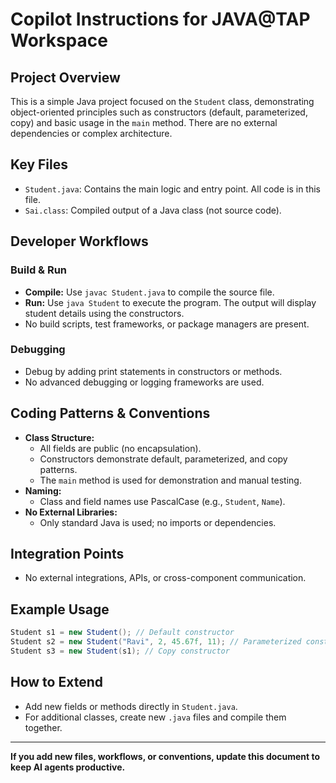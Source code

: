 # Copilot Instructions for JAVA@TAP Workspace

## Project Overview
This is a simple Java project focused on the `Student` class, demonstrating object-oriented principles such as constructors (default, parameterized, copy) and basic usage in the `main` method. There are no external dependencies or complex architecture.

## Key Files
- `Student.java`: Contains the main logic and entry point. All code is in this file.
- `Sai.class`: Compiled output of a Java class (not source code).

## Developer Workflows
### Build & Run
- **Compile:** Use `javac Student.java` to compile the source file.
- **Run:** Use `java Student` to execute the program. The output will display student details using the constructors.
- No build scripts, test frameworks, or package managers are present.

### Debugging
- Debug by adding print statements in constructors or methods.
- No advanced debugging or logging frameworks are used.

## Coding Patterns & Conventions
- **Class Structure:**
  - All fields are public (no encapsulation).
  - Constructors demonstrate default, parameterized, and copy patterns.
  - The `main` method is used for demonstration and manual testing.
- **Naming:**
  - Class and field names use PascalCase (e.g., `Student`, `Name`).
- **No External Libraries:**
  - Only standard Java is used; no imports or dependencies.

## Integration Points
- No external integrations, APIs, or cross-component communication.

## Example Usage
```java
Student s1 = new Student(); // Default constructor
Student s2 = new Student("Ravi", 2, 45.67f, 11); // Parameterized constructor
Student s3 = new Student(s1); // Copy constructor
```

## How to Extend
- Add new fields or methods directly in `Student.java`.
- For additional classes, create new `.java` files and compile them together.

---
**If you add new files, workflows, or conventions, update this document to keep AI agents productive.**
